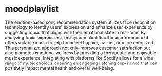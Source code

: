 # moodplaylist
The emotion-based song recommendation system utilizes face recognition technology to identify users' expression and enhance user experience by suggesting music that aligns with their emotional state in real-time. By analyzing facial expressions, the system identifies the user's mood and offers suitable music to help them feel happier, calmer, or more energized. This personalized approach not only improves customer satisfaction but also promotes emotional wellness by providing a therapeutic and enjoyable music experience. Integrating with platforms like Spotify allows for a wide range of music choices, ensuring an engaging listening experience that can positively impact mental health and overall well-being.
